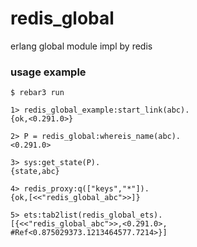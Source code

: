 redis_global
=====
erlang global module impl by redis


### usage example
```
$ rebar3 run

1> redis_global_example:start_link(abc).
{ok,<0.291.0>}

2> P = redis_global:whereis_name(abc).
<0.291.0>

3> sys:get_state(P).
{state,abc}

4> redis_proxy:q(["keys","*"]).
{ok,[<<"redis_global_abc">>]}

5> ets:tab2list(redis_global_ets).
[{<<"redis_global_abc">>,<0.291.0>, #Ref<0.875029373.1213464577.7214>}]
```
